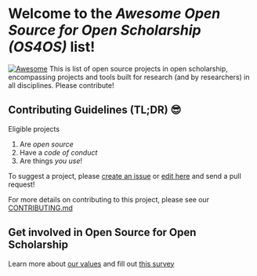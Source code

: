 # Welcome to the *Awesome Open Source for Open Scholarship (OS4OS)* list!

[![Awesome](https://cdn.rawgit.com/sindresorhus/awesome/d7305f38d29fed78fa85652e3a63e154dd8e8829/media/badge.svg)](https://github.com/sindresorhus/awesome)
This is list of open source projects in open scholarship, encompassing projects and tools built for research (and by researchers) in all disciplines. Please contribute!

## Contributing Guidelines (TL;DR) 😎

Eligible projects
  1. Are *open source*
  2. Have a *code of conduct*
  3. Are things *you use*!
  
To suggest a project, please [create an issue](https://github.com/os4os/Awesome-OS4OS/issues) or [edit here](https://github.com/os4os/Awesome-OS4OS/blob/master/Awesome-OS4OS.md) and send a pull request!
 
For more details on contributing to this project, please see our [CONTRIBUTING.md](https://github.com/os4os/Awesome-OS4OS/blob/master/CONTRIBUTING.md)
 
## Get involved in Open Source for Open Scholarship
Learn more about [our values](https://github.com/os4os/Communications/blob/master/Draft-Values.md) and fill out [this survey](https://docs.google.com/forms/d/e/1FAIpQLSdT1mcY4PojJ7kbUeAfQ0mhmfvSOdNKQs38SqOAU2332G2bGA/viewform?usp=sf_link)
